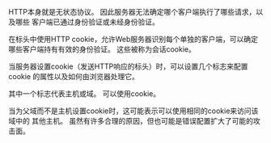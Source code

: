 HTTP本身就是无状态协议。 因此服务器无法确定哪个客户端执行了哪些请求，以及哪些
客户端已通过身份验证或未经身份验证。

在标头中使用HTTP cookie，允许Web服务器识别每个单独的客户端，可以确定
哪些客户端持有有效的身份验证。 这些被称为会话cookie。

当服务器设置cookie（发送HTTP响应的标头）时，可以设置几个标志来配置cookie
的属性以及如何由浏览器处理它。

其中一个标志代表主机或域。 可以使用cookie。

当为父域而不是主机设置cookie时，这可能表示可以使用相同的cookie来访问该域中的
其他主机。 虽然有许多合理的原因，但也可能是错误配置扩大了可能的攻击面。